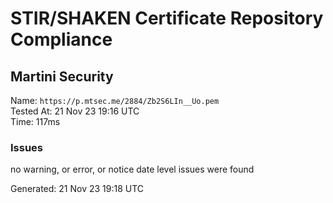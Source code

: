 # STIR/SHAKEN Certificate Repository Compliance

## Martini Security

Name: `https://p.mtsec.me/2884/Zb2S6LIn__Uo.pem`\
Tested At: 21 Nov 23 19:16 UTC\
Time: 117ms

### Issues

no warning, or error, or notice date level issues were found

Generated: 21 Nov 23 19:18 UTC